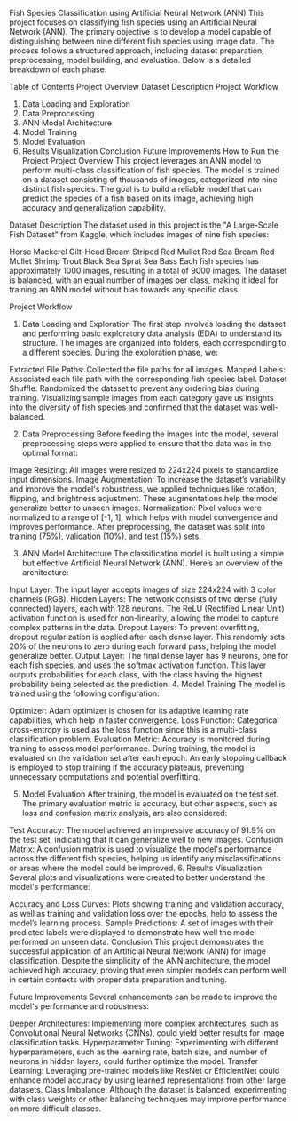 Fish Species Classification using Artificial Neural Network (ANN)
This project focuses on classifying fish species using an Artificial Neural Network (ANN). The primary objective is to develop a model capable of distinguishing between nine different fish species using image data. The process follows a structured approach, including dataset preparation, preprocessing, model building, and evaluation. Below is a detailed breakdown of each phase.

Table of Contents
Project Overview
Dataset Description
Project Workflow
1. Data Loading and Exploration
2. Data Preprocessing
3. ANN Model Architecture
4. Model Training
5. Model Evaluation
6. Results Visualization
Conclusion
Future Improvements
How to Run the Project
Project Overview
This project leverages an ANN model to perform multi-class classification of fish species. The model is trained on a dataset consisting of thousands of images, categorized into nine distinct fish species. The goal is to build a reliable model that can predict the species of a fish based on its image, achieving high accuracy and generalization capability.

Dataset Description
The dataset used in this project is the "A Large-Scale Fish Dataset" from Kaggle, which includes images of nine fish species:

Horse Mackerel
Gilt-Head Bream
Striped Red Mullet
Red Sea Bream
Red Mullet
Shrimp
Trout
Black Sea Sprat
Sea Bass
Each fish species has approximately 1000 images, resulting in a total of 9000 images. The dataset is balanced, with an equal number of images per class, making it ideal for training an ANN model without bias towards any specific class.

Project Workflow
1. Data Loading and Exploration
The first step involves loading the dataset and performing basic exploratory data analysis (EDA) to understand its structure. The images are organized into folders, each corresponding to a different species. During the exploration phase, we:

Extracted File Paths: Collected the file paths for all images.
Mapped Labels: Associated each file path with the corresponding fish species label.
Dataset Shuffle: Randomized the dataset to prevent any ordering bias during training.
Visualizing sample images from each category gave us insights into the diversity of fish species and confirmed that the dataset was well-balanced.

2. Data Preprocessing
Before feeding the images into the model, several preprocessing steps were applied to ensure that the data was in the optimal format:

Image Resizing: All images were resized to 224x224 pixels to standardize input dimensions.
Image Augmentation: To increase the dataset’s variability and improve the model's robustness, we applied techniques like rotation, flipping, and brightness adjustment. These augmentations help the model generalize better to unseen images.
Normalization: Pixel values were normalized to a range of [-1, 1], which helps with model convergence and improves performance.
After preprocessing, the dataset was split into training (75%), validation (10%), and test (15%) sets.

3. ANN Model Architecture
The classification model is built using a simple but effective Artificial Neural Network (ANN). Here’s an overview of the architecture:

Input Layer: The input layer accepts images of size 224x224 with 3 color channels (RGB).
Hidden Layers: The network consists of two dense (fully connected) layers, each with 128 neurons. The ReLU (Rectified Linear Unit) activation function is used for non-linearity, allowing the model to capture complex patterns in the data.
Dropout Layers: To prevent overfitting, dropout regularization is applied after each dense layer. This randomly sets 20% of the neurons to zero during each forward pass, helping the model generalize better.
Output Layer: The final dense layer has 9 neurons, one for each fish species, and uses the softmax activation function. This layer outputs probabilities for each class, with the class having the highest probability being selected as the prediction.
4. Model Training
The model is trained using the following configuration:

Optimizer: Adam optimizer is chosen for its adaptive learning rate capabilities, which help in faster convergence.
Loss Function: Categorical cross-entropy is used as the loss function since this is a multi-class classification problem.
Evaluation Metric: Accuracy is monitored during training to assess model performance.
During training, the model is evaluated on the validation set after each epoch. An early stopping callback is employed to stop training if the accuracy plateaus, preventing unnecessary computations and potential overfitting.

5. Model Evaluation
After training, the model is evaluated on the test set. The primary evaluation metric is accuracy, but other aspects, such as loss and confusion matrix analysis, are also considered:

Test Accuracy: The model achieved an impressive accuracy of 91.9% on the test set, indicating that it can generalize well to new images.
Confusion Matrix: A confusion matrix is used to visualize the model's performance across the different fish species, helping us identify any misclassifications or areas where the model could be improved.
6. Results Visualization
Several plots and visualizations were created to better understand the model's performance:

Accuracy and Loss Curves: Plots showing training and validation accuracy, as well as training and validation loss over the epochs, help to assess the model’s learning process.
Sample Predictions: A set of images with their predicted labels were displayed to demonstrate how well the model performed on unseen data.
Conclusion
This project demonstrates the successful application of an Artificial Neural Network (ANN) for image classification. Despite the simplicity of the ANN architecture, the model achieved high accuracy, proving that even simpler models can perform well in certain contexts with proper data preparation and tuning.

Future Improvements
Several enhancements can be made to improve the model's performance and robustness:

Deeper Architectures: Implementing more complex architectures, such as Convolutional Neural Networks (CNNs), could yield better results for image classification tasks.
Hyperparameter Tuning: Experimenting with different hyperparameters, such as the learning rate, batch size, and number of neurons in hidden layers, could further optimize the model.
Transfer Learning: Leveraging pre-trained models like ResNet or EfficientNet could enhance model accuracy by using learned representations from other large datasets.
Class Imbalance: Although the dataset is balanced, experimenting with class weights or other balancing techniques may improve performance on more difficult classes.
